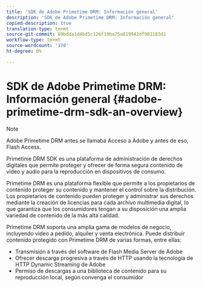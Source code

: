 ```yaml
---
title: 'SDK de Adobe Primetime DRM: Información general'
description: 'SDK de Adobe Primetime DRM: Información general'
copied-description: true
translation-type: tm+mt
source-git-commit: 89bdda1d4bd5c126f19ba75a819942df901183d1
workflow-type: tm+mt
source-wordcount: '170'
ht-degree: 0%

---
```



# SDK de Adobe Primetime DRM: Información general {#adobe-primetime-drm-sdk-an-overview}

>[!NOTE]
>
>Adobe Primetime DRM antes se llamaba Acceso a Adobe y antes de eso, Flash Access.

Primetime DRM SDK es una plataforma de administración de derechos digitales que permite proteger y ofrecer de forma segura contenido de vídeo y audio para la reproducción en dispositivos de consumo.

Primetime DRM es una plataforma flexible que permite a los propietarios de contenido proteger su contenido y mantener el control sobre la distribución. Los propietarios de contenido pueden proteger y administrar sus derechos mediante la creación de licencias para cada archivo multimedia digital, lo que garantiza que los consumidores tengan a su disposición una amplia variedad de contenido de la más alta calidad.

Primetime DRM soporta una amplia gama de modelos de negocio, incluyendo video a pedido, alquiler y venta electrónica. Puede distribuir contenido protegido con Primetime DRM de varias formas, entre ellas:

* Transmisión a través del software de Flash Media Server de Adobe
* Ofrecer descarga progresiva a través de HTTP usando la tecnología de HTTP Dynamic Streaming de Adobe
* Permiso de descargas a una biblioteca de contenido para su reproducción local, según convenga el consumidor

